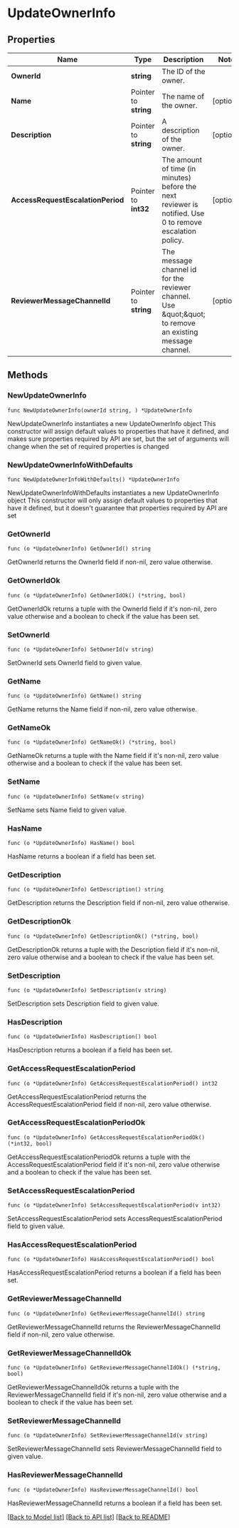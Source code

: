 # UpdateOwnerInfo

## Properties

Name | Type | Description | Notes
------------ | ------------- | ------------- | -------------
**OwnerId** | **string** | The ID of the owner. | 
**Name** | Pointer to **string** | The name of the owner. | [optional] 
**Description** | Pointer to **string** | A description of the owner. | [optional] 
**AccessRequestEscalationPeriod** | Pointer to **int32** | The amount of time (in minutes) before the next reviewer is notified. Use 0 to remove escalation policy. | [optional] 
**ReviewerMessageChannelId** | Pointer to **string** | The message channel id for the reviewer channel. Use \&quot;\&quot; to remove an existing message channel. | [optional] 

## Methods

### NewUpdateOwnerInfo

`func NewUpdateOwnerInfo(ownerId string, ) *UpdateOwnerInfo`

NewUpdateOwnerInfo instantiates a new UpdateOwnerInfo object
This constructor will assign default values to properties that have it defined,
and makes sure properties required by API are set, but the set of arguments
will change when the set of required properties is changed

### NewUpdateOwnerInfoWithDefaults

`func NewUpdateOwnerInfoWithDefaults() *UpdateOwnerInfo`

NewUpdateOwnerInfoWithDefaults instantiates a new UpdateOwnerInfo object
This constructor will only assign default values to properties that have it defined,
but it doesn't guarantee that properties required by API are set

### GetOwnerId

`func (o *UpdateOwnerInfo) GetOwnerId() string`

GetOwnerId returns the OwnerId field if non-nil, zero value otherwise.

### GetOwnerIdOk

`func (o *UpdateOwnerInfo) GetOwnerIdOk() (*string, bool)`

GetOwnerIdOk returns a tuple with the OwnerId field if it's non-nil, zero value otherwise
and a boolean to check if the value has been set.

### SetOwnerId

`func (o *UpdateOwnerInfo) SetOwnerId(v string)`

SetOwnerId sets OwnerId field to given value.


### GetName

`func (o *UpdateOwnerInfo) GetName() string`

GetName returns the Name field if non-nil, zero value otherwise.

### GetNameOk

`func (o *UpdateOwnerInfo) GetNameOk() (*string, bool)`

GetNameOk returns a tuple with the Name field if it's non-nil, zero value otherwise
and a boolean to check if the value has been set.

### SetName

`func (o *UpdateOwnerInfo) SetName(v string)`

SetName sets Name field to given value.

### HasName

`func (o *UpdateOwnerInfo) HasName() bool`

HasName returns a boolean if a field has been set.

### GetDescription

`func (o *UpdateOwnerInfo) GetDescription() string`

GetDescription returns the Description field if non-nil, zero value otherwise.

### GetDescriptionOk

`func (o *UpdateOwnerInfo) GetDescriptionOk() (*string, bool)`

GetDescriptionOk returns a tuple with the Description field if it's non-nil, zero value otherwise
and a boolean to check if the value has been set.

### SetDescription

`func (o *UpdateOwnerInfo) SetDescription(v string)`

SetDescription sets Description field to given value.

### HasDescription

`func (o *UpdateOwnerInfo) HasDescription() bool`

HasDescription returns a boolean if a field has been set.

### GetAccessRequestEscalationPeriod

`func (o *UpdateOwnerInfo) GetAccessRequestEscalationPeriod() int32`

GetAccessRequestEscalationPeriod returns the AccessRequestEscalationPeriod field if non-nil, zero value otherwise.

### GetAccessRequestEscalationPeriodOk

`func (o *UpdateOwnerInfo) GetAccessRequestEscalationPeriodOk() (*int32, bool)`

GetAccessRequestEscalationPeriodOk returns a tuple with the AccessRequestEscalationPeriod field if it's non-nil, zero value otherwise
and a boolean to check if the value has been set.

### SetAccessRequestEscalationPeriod

`func (o *UpdateOwnerInfo) SetAccessRequestEscalationPeriod(v int32)`

SetAccessRequestEscalationPeriod sets AccessRequestEscalationPeriod field to given value.

### HasAccessRequestEscalationPeriod

`func (o *UpdateOwnerInfo) HasAccessRequestEscalationPeriod() bool`

HasAccessRequestEscalationPeriod returns a boolean if a field has been set.

### GetReviewerMessageChannelId

`func (o *UpdateOwnerInfo) GetReviewerMessageChannelId() string`

GetReviewerMessageChannelId returns the ReviewerMessageChannelId field if non-nil, zero value otherwise.

### GetReviewerMessageChannelIdOk

`func (o *UpdateOwnerInfo) GetReviewerMessageChannelIdOk() (*string, bool)`

GetReviewerMessageChannelIdOk returns a tuple with the ReviewerMessageChannelId field if it's non-nil, zero value otherwise
and a boolean to check if the value has been set.

### SetReviewerMessageChannelId

`func (o *UpdateOwnerInfo) SetReviewerMessageChannelId(v string)`

SetReviewerMessageChannelId sets ReviewerMessageChannelId field to given value.

### HasReviewerMessageChannelId

`func (o *UpdateOwnerInfo) HasReviewerMessageChannelId() bool`

HasReviewerMessageChannelId returns a boolean if a field has been set.


[[Back to Model list]](../README.md#documentation-for-models) [[Back to API list]](../README.md#documentation-for-api-endpoints) [[Back to README]](../README.md)


